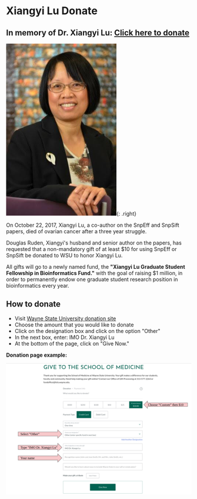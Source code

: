 # Xiangyi Lu Donate

##  In memory of Dr. Xiangyi Lu: [Click here to donate](https://giving.wayne.edu/donate/medicine)

![](images/xiangy.jpg){: .right}

On October 22, 2017, Xiangyi Lu, a co-author on the SnpEff and SnpSift papers, died of ovarian cancer after a three year struggle.

Douglas Ruden, Xiangyi's husband and senior author on the papers, has requested that a non-mandatory gift of at least $10 for using SnpEff or SnpSift be donated to WSU to honor Xiangyi Lu.

All gifts will go to a newly named fund, the **"Xiangyi Lu Graduate Student Fellowship in Bioinformatics Fund."** with the goal of raising $1 million, in order to permanently endow one graduate student research position in bioinformatics every year.

## How to donate

* Visit [Wayne State University donation site](https://giving.wayne.edu/donate/medicine)
* Choose the amount that you would like to donate
* Click on the designation box and click on the option "Other"
* In the next box, enter: IMO Dr. Xiangyi Lu
* At the bottom of the page, click on "Give Now."


**Donation page example:**

[![](images/donate_Xiangyi_howto.png)](https://giving.wayne.edu/donate/medicine)
